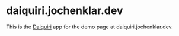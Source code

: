 daiquiri.jochenklar.dev
=======================

This is the [Daiquiri](https://github.com/django-daiquiri/daiquiri) app for the demo page at daiquiri.jochenklar.dev.
